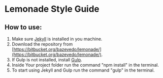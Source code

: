 #  Lemonade Style Guide

## How to use:

1. Make sure [Jekyll](https://jekyllrb.com/) is installed in you machine.
2. Download the repository from [https://bitbucket.org/bazevedo/lemonade/](https://bitbucket.org/bazevedo/lemonade/).
3. If Gulp is not installed, install [Gulp](http://gulpjs.com/).
4. Inside Your project folder run the command "npm install" in the terminal.
5. To start using Jekyll and Gulp run the command "gulp" in the terminal.